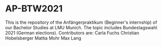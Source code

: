 # AP-BTW2021
This is the repository of the Anfängerpraktikum (Beginner's internship) of our Bachelor Studies at LMU Munich. The topic includes Bundestagswahl 2021 (German elections).
Contributors are:
Carla Fuchs
Christian Hobelsberger
Mattia Mohr
Max Lang
